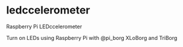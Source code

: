 ledccelerometer
===============

Raspberry Pi LEDccelerometer

Turn on LEDs using Raspberry Pi with @pi_borg XLoBorg and TriBorg
